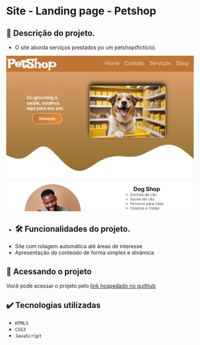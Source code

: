 <h1>Site - Landing page - Petshop</h1>

## :pushpin: Descrição do projeto.

- O site aborda serviços prestados po um petshop(fictício).

![tela inicial](readme/foto-pag-inicial.png)
- ## 🛠️ Funcionalidades do projeto.
- Site com rolagem automática até áreas de interesse
- Apresentação do conteúdo de forma simples e dinâmica
## 📁 Acessando o projeto
Você pode acessar o projeto pelo [link hospedado no guithub](https://lucaspaulo001.github.io/PetShop-landing-page/)

## ✔️ Tecnologias utilizadas

- ``HTML5``
- ``CSS3``
- ``JavaScript``
